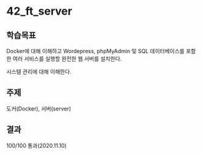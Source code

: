 # 42_ft_server

## 학습목표
Docker에 대해 이해하고 Wordepress, phpMyAdmin 및 SQL 데이터베이스를 포함한 여러 서비스를 실행할 완전한 웹 서버를 설치한다.

시스템 관리에 대해 이해한다.

## 주제
도커(Docker), 서버(server)

## 결과
100/100 통과(2020.11.10)
